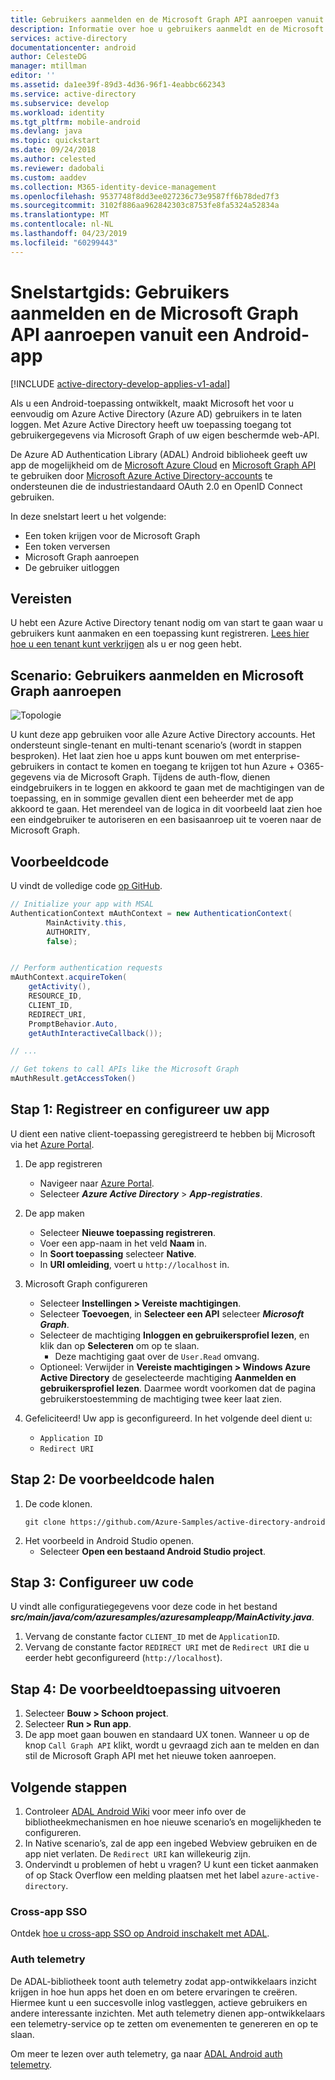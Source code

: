 ```yaml
---
title: Gebruikers aanmelden en de Microsoft Graph API aanroepen vanuit een Android-app | Microsoft Docs
description: Informatie over hoe u gebruikers aanmeldt en de Microsoft Graph API aanroept vanuit uw eigen Android-app.
services: active-directory
documentationcenter: android
author: CelesteDG
manager: mtillman
editor: ''
ms.assetid: da1ee39f-89d3-4d36-96f1-4eabbc662343
ms.service: active-directory
ms.subservice: develop
ms.workload: identity
ms.tgt_pltfrm: mobile-android
ms.devlang: java
ms.topic: quickstart
ms.date: 09/24/2018
ms.author: celested
ms.reviewer: dadobali
ms.custom: aaddev
ms.collection: M365-identity-device-management
ms.openlocfilehash: 9537748f8dd3ee027236c73e9587ff6b78ded7f3
ms.sourcegitcommit: 3102f886aa962842303c8753fe8fa5324a52834a
ms.translationtype: MT
ms.contentlocale: nl-NL
ms.lasthandoff: 04/23/2019
ms.locfileid: "60299443"
---
```

# <a name="quickstart-sign-in-users-and-call-the-microsoft-graph-api-from-an-android-app"></a>Snelstartgids: Gebruikers aanmelden en de Microsoft Graph API aanroepen vanuit een Android-app

[!INCLUDE [active-directory-develop-applies-v1-adal](../../../includes/active-directory-develop-applies-v1-adal.md)]

Als u een Android-toepassing ontwikkelt, maakt Microsoft het voor u eenvoudig om Azure Active Directory (Azure AD) gebruikers in te laten loggen. Met Azure Active Directory heeft uw toepassing toegang tot gebruikergegevens via Microsoft Graph of uw eigen beschermde web-API.

De Azure AD Authentication Library (ADAL) Android biblioheek geeft uw app de mogelijkheid om de [Microsoft Azure Cloud](https://cloud.microsoft.com) en [Microsoft Graph API](https://developer.microsoft.com/graph) te gebruiken door [Microsoft Azure Active Directory-accounts](https://azure.microsoft.com/services/active-directory/) te ondersteunen die de industriestandaard OAuth 2.0 en OpenID Connect gebruiken.

In deze snelstart leert u het volgende:

* Een token krijgen voor de Microsoft Graph
* Een token verversen
* Microsoft Graph aanroepen
* De gebruiker uitloggen

## <a name="prerequisites"></a>Vereisten

U hebt een Azure Active Directory tenant nodig om van start te gaan waar u gebruikers kunt aanmaken en een toepassing kunt registreren. [Lees hier hoe u een tenant kunt verkrijgen](quickstart-create-new-tenant.md) als u er nog geen hebt.

## <a name="scenario-sign-in-users-and-call-the-microsoft-graph"></a>Scenario: Gebruikers aanmelden en Microsoft Graph aanroepen

![Topologie](./media/quickstart-v1-android/active-directory-android-topology.png)

U kunt deze app gebruiken voor alle Azure Active Directory accounts. Het ondersteunt single-tenant en multi-tenant scenario’s (wordt in stappen besproken). Het laat zien hoe u apps kunt bouwen om met enterprise-gebruikers in contact te komen en toegang te krijgen tot hun Azure + O365-gegevens via de Microsoft Graph. Tijdens de auth-flow, dienen eindgebruikers in te loggen en akkoord te gaan met de machtigingen van de toepassing, en in sommige gevallen dient een beheerder met de app akkoord te gaan. Het merendeel van de logica in dit voorbeeld laat zien hoe een eindgebruiker te autoriseren en een basisaanroep uit te voeren naar de Microsoft Graph.

## <a name="sample-code"></a>Voorbeeldcode

U vindt de volledige code [op GitHub](https://github.com/Azure-Samples/active-directory-android).

```Java
// Initialize your app with MSAL
AuthenticationContext mAuthContext = new AuthenticationContext(
        MainActivity.this,
        AUTHORITY,
        false);


// Perform authentication requests
mAuthContext.acquireToken(
    getActivity(),
    RESOURCE_ID,
    CLIENT_ID,
    REDIRECT_URI,
    PromptBehavior.Auto,
    getAuthInteractiveCallback());

// ...

// Get tokens to call APIs like the Microsoft Graph
mAuthResult.getAccessToken()
```

## <a name="step-1-register-and-configure-your-app"></a>Stap 1: Registreer en configureer uw app

U dient een native client-toepassing geregistreerd te hebben bij Microsoft via het [Azure Portal](https://portal.azure.com).

1. De app registreren
    - Navigeer naar [Azure Portal](https://aad.portal.azure.com).
    - Selecteer ***Azure Active Directory*** > ***App-registraties***.

2. De app maken
    - Selecteer **Nieuwe toepassing registreren**.
    - Voer een app-naam in het veld **Naam** in.
    - In **Soort toepassing** selecteer **Native**.
    - In **URI omleiding**, voert u `http://localhost` in.

3. Microsoft Graph configureren
    - Selecteer **Instellingen > Vereiste machtigingen**.
    - Selecteer **Toevoegen**, in **Selecteer een API** selecteer ***Microsoft Graph***.
    - Selecteer de machtiging **Inloggen en gebruikersprofiel lezen**, en klik dan op **Selecteren** om op te slaan.
        - Deze machtiging gaat over de `User.Read` omvang.
    - Optioneel: Verwijder in **Vereiste machtigingen > Windows Azure Active Directory** de geselecteerde machtiging **Aanmelden en gebruikersprofiel lezen**. Daarmee wordt voorkomen dat de pagina gebruikerstoestemming de machtiging twee keer laat zien.

4. Gefeliciteerd! Uw app is geconfigureerd. In het volgende deel dient u:
    - `Application ID`
    - `Redirect URI`

## <a name="step-2-get-the-sample-code"></a>Stap 2: De voorbeeldcode halen

1. De code klonen.
    ```
    git clone https://github.com/Azure-Samples/active-directory-android
    ```
2. Het voorbeeld in Android Studio openen.
    - Selecteer **Open een bestaand Android Studio project**.

## <a name="step-3-configure-your-code"></a>Stap 3: Configureer uw code

U vindt alle configuratiegegevens voor deze code in het bestand ***src/main/java/com/azuresamples/azuresampleapp/MainActivity.java***.

1. Vervang de constante factor `CLIENT_ID` met de `ApplicationID`.
2. Vervang de constante factor `REDIRECT URI` met de `Redirect URI` die u eerder hebt geconfigureerd (`http://localhost`).

## <a name="step-4-run-the-sample"></a>Stap 4: De voorbeeldtoepassing uitvoeren

1. Selecteer **Bouw > Schoon project**.
2. Selecteer **Run > Run app**.
3. De app moet gaan bouwen en standaard UX tonen. Wanneer u op de knop `Call Graph API` klikt, wordt u gevraagd zich aan te melden en dan stil de Microsoft Graph API met het nieuwe token aanroepen.

## <a name="next-steps"></a>Volgende stappen

1. Controleer [ADAL Android Wiki](https://github.com/AzureAD/azure-activedirectory-library-for-android/wiki) voor meer info over de bibliotheekmechanismen en hoe nieuwe scenario’s en mogelijkheden te configureren.
2. In Native scenario’s, zal de app een ingebed Webview gebruiken en de app niet verlaten. De `Redirect URI` kan willekeurig zijn.
3. Ondervindt u problemen of hebt u vragen? U kunt een ticket aanmaken of op Stack Overflow een melding plaatsen met het label `azure-active-directory`.

### <a name="cross-app-sso"></a>Cross-app SSO

Ontdek [hoe u cross-app SSO op Android inschakelt met ADAL](howto-v1-enable-sso-android.md).

### <a name="auth-telemetry"></a>Auth telemetry

De ADAL-bibliotheek toont auth telemetry zodat app-ontwikkelaars inzicht krijgen in hoe hun apps het doen en om betere ervaringen te creëren. Hiermee kunt u een succesvolle inlog vastleggen, actieve gebruikers en andere interessante inzichten. Met auth telemetry dienen app-ontwikkelaars een telemetry-service op te zetten om evenementen te genereren en op te slaan.

Om meer te lezen over auth telemetry, ga naar [ADAL Android auth telemetry](https://github.com/AzureAD/azure-activedirectory-library-for-android/wiki/Telemetry).

